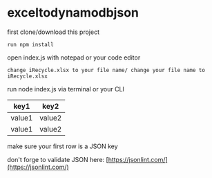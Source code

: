 # exceltodynamodbjson

first clone/download this project
```
run npm install
```

open index.js with notepad or your code editor
```
change iRecycle.xlsx to your file name/ change your file name to iRecycle.xlsx
```
run node index.js via terminal or your CLI

| key1  | key2 |
| ------------- | ------------- |
| value1  | value2  |
| value1  | value2  |

make sure your first row is a JSON key

don't forge to validate JSON here: [https://jsonlint.com/](https://jsonlint.com/)
